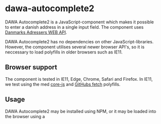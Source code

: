 # dawa-autocomplete2

DAWA Autocomplete2 is a JavaScript-component which makes it possible to enter a danish address in a single input field. 
The component uses [Danmarks Adressers WEB API](https://dawa.aws.dk).

DAWA Autocomplete2 has no dependencies on other JavaScript-libraries. However, the component utilises
several newer browser API's, so it is neccessary to load polyfills in older browsers such as IE11.

## Browser support
The component is tested in IE11, Edge, Chrome, Safari and Firefox. In IE11, we test using the
med [core-js](https://github.com/zloirock/core-js) and [GitHubs fetch](https://github.com/github/fetch) polyfills.

## Usage
DAWA Autocomplete2 may be installed using NPM, or it may be loaded into the browser using a <script>-tag. 
For a working demo page, please see https://dawa.aws.dk/demo/autocomplete-polyfilled.html

### Usage via <script> tag
First, include polyfills and the autocomplete component on the page:
```html
    <script src="https://cdnjs.cloudflare.com/ajax/libs/core-js/2.4.1/core.min.js"></script>
    <script src="https://cdnjs.cloudflare.com/ajax/libs/fetch/2.0.3/fetch.min.js"></script>
    <script src="https://dawa.aws.dk/js/autocomplete/dawa-autocomplete2.min.js"></script>
```

Some CSS rules must be added to the page in order to render the autocomplete suggestions correctly.
All styling and positioning of the autocomplete suggestions is handled using CSS rules.

The autocomplete suggestions is rendered immediately after the input-field. In order to ensure that
they have the same width, the input field is wrapped in a DIV-element:
```html
<div class="autocomplete-container">
  <input id="dawa-autocomplete-input">
  <!-- Suggestions will appear here -->
</div>
```

The DIV element is used to ensure that the input field and the suggestions has the same width. Add the following
CSS rules to the page in order to ensure that the suggestions is rendered correctly:

```css
.autocomplete-container {
    position: relative;
    width: 500px;
}

.autocomplete-container input {
    width: 100%;
    box-sizing: border-box;
}

.dawa-autocomplete-suggestions {
    margin: 0;
    padding: 0;
    text-align: left;
    border: 1px solid #ccc;
    border-top: 0;
    background: #fff;
    box-shadow: -1px 1px 3px rgba(0, 0, 0, .1);

    position: absolute;
    left: 0;
    right: 0;
    z-index: 9999;
    overflow-y: auto;
    box-sizing: border-box;
}

.dawa-autocomplete-suggestions .dawa-autocomplete-suggestion {
    margin: 0;
    list-style: none;
    cursor: pointer;
    padding: 0 .6em;
    line-height: 1.5em;
    color: #333;
}

.dawa-autocomplete-suggestions .dawa-autocomplete-suggestion.dawa-selected, 
.dawa-autocomplete-suggestions .dawa-autocomplete-suggestion:hover {
    background: #f0f0f0;
}
```

The component is initialized using JavaScript:
```javascript
dawaAutocomplete.dawaAutocomplete(document.getElementById('dawa-autocomplete-input'), {
  select: function(selected) {
    console.log('Valgt adresse: ' + selected.tekst);
  }
});
```

### Usage via NPM
DAWA Autocomplete2 is published in the NPM registry. Note that in order to use NPM modules directly for web pages,
you need to use a tool like [Webpack](https://webpack.github.io/).
```bash
npm install dawa-autocomplete2
```

Polyfills and CSS styling is handled in the same way as above. 
The component is imported
and initialized like this:
```javascript
var dawaAutocomplete2 = require('dawa-autocomplete2');
var inputElm = document.getElementById('dawa-autocomplete-input');
dawaAutocomplete2.dawaAutocomplete(inputElm, {
  select: function(selected) {
    console.log('Valgt adresse: ' + selected.tekst);
  }
});
```

### Options
The following options are supported:

 - `select`: This function is called whenever the user selects an address
 - `baseUrl`: URL to DAWA, defaults to `https://dawa.aws.dk`
 - `adgangsadresserOnly`: The user enters an access address, not a complete address with floor/suite. Defaults to `false`
 - `fuzzy`: Whether fuzzy searching is enabled, defaults to `true`,
 - `params`: A JavaScript object containing any additional parameters to send to DAWA, e.g. `{kommunekode: "101"}`
 - `stormodtagerpostnumre`: Whether "stormodtagerpostnumre" will be displayed in suggestions. Defaults to `true`
 - `minLength`: Number of characters which must be entered before any suggestions is displayed. Defaults to `2`.

## Get help
There is a [forum](https://digitaliser.dk/group/334445/forum) available on Digitaliser.dk. 
Feel free to ask any questions there.
 
## Contributing
Patches are welcome. To start a development server on port 8080, first clone the repository and then run:

 - `npm install`
 - `npm run dev`
 
Now you can open http://localhost:8080/demo-polyfilled.html . In order to run unit tests, execute `npm run karma`.
In order to run browser test locally, execute `npm run wdio-local`.
 
## License
Copyright © 2017 Styrelsen for Dataforsyning og Effektivisering (SDFE)

Distributed under the [MIT license](https://opensource.org/licenses/MIT).

